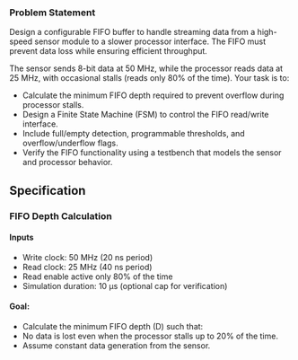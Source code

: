 ### Problem Statement
Design a configurable FIFO buffer to handle streaming data from a high-speed sensor module to a slower processor interface. The FIFO must prevent data loss while ensuring efficient throughput.

The sensor sends 8-bit data at 50 MHz, while the processor reads data at 25 MHz, with occasional stalls (reads only 80% of the time). Your task is to:

- Calculate the minimum FIFO depth required to prevent overflow during processor stalls.
- Design a Finite State Machine (FSM) to control the FIFO read/write interface.
- Include full/empty detection, programmable thresholds, and overflow/underflow flags.
- Verify the FIFO functionality using a testbench that models the sensor and processor behavior.

## Specification 
### FIFO Depth Calculation

#### Inputs
- Write clock: 50 MHz (20 ns period)
- Read clock: 25 MHz (40 ns period)
- Read enable active only 80% of the time
- Simulation duration: 10 µs (optional cap for verification)

#### Goal:
- Calculate the minimum FIFO depth (D) such that:
- No data is lost even when the processor stalls up to 20% of the time.
- Assume constant data generation from the sensor.

